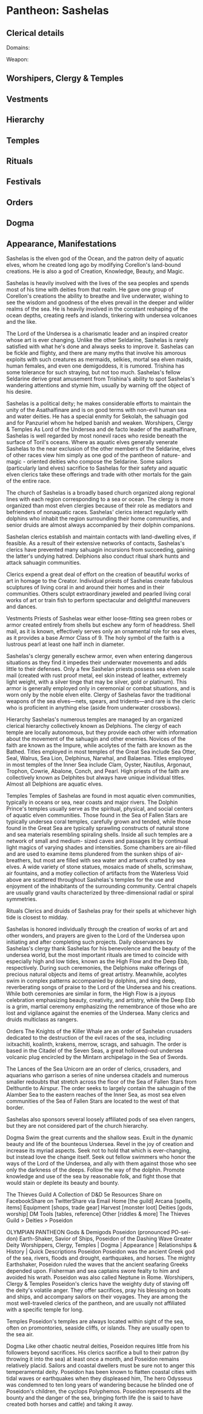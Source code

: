 # Pantheon: Sashelas

## Clerical details
Domains: 

Weapon: 

## Worshipers, Clergy & Temples

## Vestments

## Hierarchy

## Temples

## Rituals

## Festivals

## Orders

## Dogma

## Appearance, Manifestations




Sashelas is the elven god of the Ocean, and the patron deity of aquatic elves, whom he created long ago by modifying Corellon's land-bound creations. He is also a god of Creation, Knowledge, Beauty, and Magic.

Sashelas is heavily involved with the lives of the sea peoples and spends most of his time with deities from that realm. He gave one group of Corellon's creations the ability to breathe and live underwater, wishing to see the wisdom and goodness of the elves prevail in the deeper and wilder realms of the sea. He is heavily involved in the constant reshaping of the ocean depths, creating reefs and islands, tinkering with undersea volcanoes and the like.

The Lord of the Undersea is a charismatic leader and an inspired creator whose art is ever changing. Unlike the other Seldarine, Sashelas is rarely satisfied with what he's done and always seeks to improve it. Sashelas can be fickle and flighty, and there are many myths that involve his amorous exploits with such creatures as mermaids, selkies, mortal sea elven maids, human females, and even one demigoddess, it is rumored. Trishina has some tolerance for such straying, but not too much. Sashelas's fellow Seldarine derive great amusement from Trishina's ability to spot Sashelas's wandering attentions and stymie him, usually by warning off the object of his desire.

Sashelas is a political deity; he makes considerable efforts to maintain the unity of the Asathalfinare and is on good terms with non-evil human sea and water deities. He has a special enmity for Sekolah, the sahuagin god and for Panzuriel whom he helped banish and weaken.
Worshipers, Clergy & Temples
As Lord of the Undersea and de facto leader of the asathalfinare, Sashelas is well regarded by most nonevil races who reside beneath the surface of Toril's oceans. Where as aquatic elves generally venerate Sashelas to the near exclusion of the other members of the Seldarine, elves of other races view him simply as one god of the pantheon of nature- and magic - oriented deities who compose the Seldarine. Some sailors (particularly land elves) sacrifice to Sashelas for their safety and aquatic elven clerics take these offerings and trade with other mortals for the gain of the entire race.

The church of Sashelas is a broadly based church organized along regional lines with each region corresponding to a sea or ocean. The clergy is more organized than most elven clergies because of their role as mediators and befrienders of nonaquatic races. Sashelas' clerics interact regularly with dolphins who inhabit the region surrounding their home communities, and senior druids are almost always accompanied by their dolphin companions.

Sashelan clerics establish and maintain contacts with land-dwelling elves, if feasible. As a result of their extensive networks of contacts, Sashelas's clerics have prevented many sahuagin incursions from succeeding, gaining the latter's undying hatred. Delphions also conduct ritual shark hunts and attack sahuagin communities.

Clerics expend a great deal of effort on the creation of beautiful works of art in homage to the Creator. Individual priests of Sashelas create fabulous sculptures of living coral in and around their homes and in their communities. Others sculpt extraordinary jeweled and pearled living coral works of art or train fish to perform spectacular and delightful maneuvers and dances.

Vestments
Priests of Sashelas wear either loose-fitting sea green robes or armor created entirely from shells but eschew any form of headdress. Shell mail, as it is known, effectively serves only an ornamental role for sea elves, as it provides a base Armor Class of 9. The holy symbol of the faith is a lustrous pearl at least one half inch in diameter.

Sashelas's clergy generally eschew armor, even when entering dangerous situations as they find it impedes their underwater movements and adds little to their defenses. Only a few Sashelan priests possess sea elven scale mail (created with rust proof metal, eel skin instead of leather, extremely light weight, with a silver tinge that may be silver, gold or platinum). This armor is generally employed only in ceremonial or combat situations, and is worn only by the noble elven elite. Clergy of Sashelas favor the traditional weapons of the sea elves—nets, spears, and tridents—and rare is the cleric who is proficient in anything else (aside from underwater crossbows).

Hierarchy
Sashelas's numerous temples are managed by an organized clerical hierarchy collectively known as Delphions. The clergy of each temple are locally autonomous, but they provide each other with information about the movement of the sahuagin and other enemies. Novices of the faith are known as the Impure, while acolytes of the faith are known as the Bathed. Titles employed in most temples of the Great Sea include Sea Otter, Seal, Walrus, Sea Lion, Delphinus, Narwhal, and Balaenas. Titles employed in most temples of the Inner Sea include Clam, Oyster, Nautilus, Argonaut, Trophon, Cowrie, Abalone, Conch, and Pearl. High priests of the faith are collectively known as Delphites but always have unique individual titles. Almost all Delphions are aquatic elves.

Temples
Temples of Sashelas are found in most aquatic elven communities, typically in oceans or sea, near coasts and major rivers. The Dolphin Prince's temples usually serve as the spiritual, physical, and social centers of aquatic elven communities. Those found in the Sea of Fallen Stars are typically undersea coral temples, carefully grown and tended, while those found in the Great Sea are typically sprawling constructs of natural stone and sea materials resembling spiraling shells. Inside all such temples are a network of small and medium- sized caves and passages lit by continual light magics of varying shades and intensities. Some chambers are air-filled and are used to examine items plundered from the sunken ships of air-breathers, but most are filled with sea water and artwork crafted by sea elves. A wide variety of stone statues, mosaics made of shells, scrimshaw, air fountains, and a motley collection of artifacts from the Waterless Void above are scattered throughout Sashelas's temples for the use and enjoyment of the inhabitants of the surrounding community. Central chapels are usually grand vaults characterized by three-dimensional radial or spiral symmetries.

Rituals
Clerics and druids of Sashelas pray for their spells at whichever high tide is closest to midday.

Sashelas is honored individually through the creation of works of art and other wonders, and prayers are given to the Lord of the Undersea upon initiating and after completing such projects. Daily observances by Sashelas's clergy thank Sashelas for his benevolence and the beauty of the undersea world, but the most important rituals are timed to coincide with especially high and low tides, known as the High Flow and the Deep Ebb, respectively. During such ceremonies, the Delphions make offerings of precious natural objects and items of great artistry. Meanwhile, acolytes swim in complex patterns accompanied by dolphins, and sing deep, reverberating songs of praise to the Lord of the Undersea and his creations. While both ceremonies are similar in form, the High Flow is a joyous celebration emphasizing beauty, creativity, and artistry, while the Deep Ebb is a grim, martial ceremony emphasizing the remembrance of those who are lost and vigilance against the enemies of the Undersea. Many clerics and druids multiclass as rangers.

Orders
The Knights of the Killer Whale are an order of Sashelan crusaders dedicated to the destruction of the evil races of the sea, including ixitxachiti, koalinth, krakens, merrow, scrags, and sahuagin. The order is based in the Citadel of the Seven Seas, a great hollowed-out undersea volcanic plug encircled by the Mintarn archipelago in the Sea of Swords.

The Lances of the Sea Unicorn are an order of clerics, crusaders, and aquarians who garrison a series of nine undersea citadels and numerous smaller redoubts that stretch across the floor of the Sea of Fallen Stars from Delthuntle to Airspur. The order seeks to largely contain the sahuagin of the Alamber Sea to the eastern reaches of the Inner Sea, as most sea elven communities of the Sea of Fallen Stars are located to the west of that border.

Sashelas also sponsors several loosely affiliated pods of sea elven rangers, but they are not considered part of the church hierarchy.

Dogma
Swim the great currents and the shallow seas. Exult in the dynamic beauty and life of the bounteous Undersea. Revel in the joy of creation and increase its myriad aspects. Seek not to hold that which is ever-changing, but instead love the change itself. Seek out fellow swimmers who honor the ways of the Lord of the Undersea, and ally with them against those who see only the darkness of the deeps. Follow the way of the dolphin. Promote knowledge and use of the sea by reasonable folk, and fight those that would stain or deplete its beauty and bounty.




The Thieves Guild
A Collection of D&D 5e Resources
Share on FacebookShare on TwitterShare via Email
Home
[the guild]
Arcana
[spells, items]
Equipment
[shops, trade gear]
Harvest
[monster loot]
Deities
[gods, worship]
DM Tools
[tables, reference]
Other
[riddles & more]
The Thieves Guild > Deities > Poseidon

OLYMPIAN
PANTHEON
Gods & Demigods
Poseidon
(pronounced PO-​sei-​don)
Earth-Shaker, Savior of Ships, Poseidon of the Dashing Wave
Greater Deity
Worshippers, Clergy, Temples | Dogma | Appearance | Relationships & History | Quick Descriptions
Poseidon
Poseidon was the ancient Greek god of the sea, rivers, floods and drought, earthquakes, and horses. The mighty Earthshaker, Poseidon ruled the waves that the ancient seafaring Greeks depended upon. Fisherman and sea captains swore fealty to him and avoided his wrath. Poseidon was also called Neptune in Rome.
Worshipers, Clergy & Temples
Poseidon's clerics have the weighty duty of staving off the deity's volatile anger. They offer sacrifices, pray his blessing on boats and ships, and accompany sailors on their voyages. They are among the most well-traveled clerics of the pantheon, and are usually not affiliated with a specific temple for long.

Temples
Poseidon's temples are always located within sight of the sea, often on promontories, seaside cliffs, or islands. They are usually open to the sea air.

Dogma
Like other chaotic neutral deities, Poseidon requires little from his followers beyond sacrifices. His clerics sacrifice a bull to their patron (by throwing it into the sea) at least once a month, and Poseidon remains relatively placid. Sailors and coastal dwellers must be sure not to anger this temperamental deity. Poseidon has been known to flatten coastal cities with tidal waves or earthquakes when they displeased him, The hero Odysseus was condemned to ten long years of wandering because he blinded one of Poseidon's children, the cyclops Polyphemos. Poseidon represents all the bounty and the danger of the sea, bringing forth life (he is said to have created both horses and cattle) and taking it away.